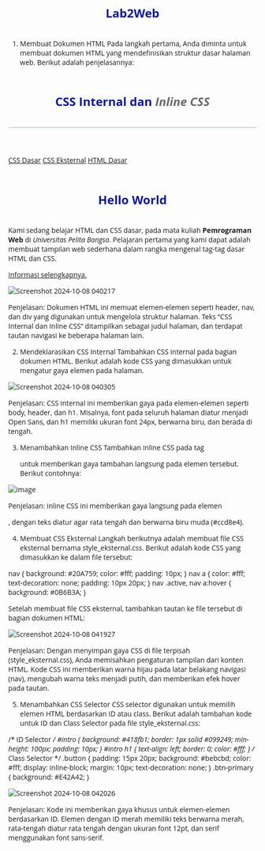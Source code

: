# Lab2Web
1. Membuat Dokumen HTML
Pada langkah pertama, Anda diminta untuk membuat dokumen HTML yang mendefinisikan struktur dasar halaman web. Berikut adalah penjelasannya:
<!DOCTYPE html>
<html lang="en">
<head>
<meta charset="UTF-8">
<meta name="viewport" content="width=device-width, initial-scale=1.0">
<title>CSS Dasar</title>
</head>
<body>
<header>
<h1>CSS Internal dan <i>Inline CSS</i></h1>
</header>
<nav>
<a href="lab2_css_dasar.html">CSS Dasar</a>
<a href="lab2_css_eksternal.html">CSS Eksternal</a>
<a href="lab1_tag_dasar.html">HTML Dasar</a>
</nav>
<!-- CSS ID Selector -->
<div id="intro">
<h1>Hello World</h1>
<p>Kami sedang belajar HTML dan CSS dasar, pada mata kuliah <b>Pemrograman
Web</b> di <i>Universitas Pelita Bangsa</i>. Pelajaran pertama yang kami dapat
adalah membuat tampilan web sederhana dalam rangka mengenal tag-tag dasar HTML
dan CSS.</p>
<!-- CSS Class Selector -->
<a class="button btn-primary" href="#intro">Informasi selengkapnya.</a>
</div>
</body>
</html>

![Screenshot 2024-10-08 040217](https://github.com/user-attachments/assets/b44b0d85-c042-4b5a-91b8-ec3fb4684245)

Penjelasan: Dokumen HTML ini memuat elemen-elemen seperti header, nav, dan div yang digunakan untuk mengelola struktur halaman. Teks “CSS Internal dan Inline CSS” ditampilkan sebagai judul halaman, dan terdapat tautan navigasi ke beberapa halaman lain.

2. Mendeklarasikan CSS Internal
Tambahkan CSS internal pada bagian <head> dokumen HTML. Berikut adalah kode CSS yang dimasukkan untuk mengatur gaya elemen pada halaman.

<head>
<title>CSS Dasar</title>
<style>
body {
font-family:'Open Sans', sans-serif;
}
header {
min-height: 80px;
border-bottom:1px solid #77CCEF;
}
h1 {
font-size: 24px;
color: #0F189F;
text-align: center;
padding: 20px 10px;
}
h1 i {
color:#6d6a6b;
}
</style>
</head>

![Screenshot 2024-10-08 040305](https://github.com/user-attachments/assets/2216b8b5-68ff-47c2-b1f0-ba085ba701f4)

Penjelasan: CSS internal ini memberikan gaya pada elemen-elemen seperti body, header, dan h1. Misalnya, font pada seluruh halaman diatur menjadi Open Sans, dan h1 memiliki ukuran font 24px, berwarna biru, dan berada di tengah.

3. Menambahkan Inline CSS
Tambahkan inline CSS pada tag <p> untuk memberikan gaya tambahan langsung pada elemen tersebut. Berikut contohnya:

<p style="text-align: center; color: #ccd8e4;">
  
![image](https://github.com/user-attachments/assets/5daa023e-c8ff-4d58-be72-77b6b5fbd0d2)

Penjelasan: Inline CSS ini memberikan gaya langsung pada elemen <p>, dengan teks diatur agar rata tengah dan berwarna biru muda (#ccd8e4).

4. Membuat CSS Eksternal
Langkah berikutnya adalah membuat file CSS eksternal bernama style_eksternal.css. Berikut adalah kode CSS yang dimasukkan ke dalam file tersebut:

nav {
  background: #20A759;
  color: #fff;
  padding: 10px;
}
nav a {
  color: #fff;
  text-decoration: none;
  padding: 10px 20px;
}
nav .active,
nav a:hover {
  background: #0B6B3A;
}

Setelah membuat file CSS eksternal, tambahkan tautan ke file tersebut di bagian <head> dokumen HTML:

<head>
  <!-- menyisipkan css eksternal -->
  <link rel="stylesheet" href="style_eksternal.css" type="text/css">
</head>

![Screenshot 2024-10-08 041927](https://github.com/user-attachments/assets/ff897ab7-3d75-445f-8aca-9f7d1d11ecb8)

Penjelasan: Dengan menyimpan gaya CSS di file terpisah (style_eksternal.css), Anda memisahkan pengaturan tampilan dari konten HTML. Kode CSS ini memberikan warna hijau pada latar belakang navigasi (nav), mengubah warna teks menjadi putih, dan memberikan efek hover pada tautan.

5. Menambahkan CSS Selector
CSS selector digunakan untuk memilih elemen HTML berdasarkan ID atau class. Berikut adalah tambahan kode untuk ID dan Class Selector pada file style_eksternal.css:

/* ID Selector */
#intro {
background: #418fb1;
border: 1px solid #099249;
min-height: 100px;
padding: 10px;
}
#intro h1 {
text-align: left;
border: 0;
color: #fff;
}
/* Class Selector */
.button {
padding: 15px 20px;
background: #bebcbd;
color: #fff;
display: inline-block;
margin: 10px;
text-decoration: none;
}
.btn-primary {
background: #E42A42;
}

![Screenshot 2024-10-08 042026](https://github.com/user-attachments/assets/2eb57fd5-fae1-44b0-b7a6-5c93a11130d9)

Penjelasan: Kode ini memberikan gaya khusus untuk elemen-elemen berdasarkan ID. Elemen dengan ID merah memiliki teks berwarna merah, rata-tengah diatur rata tengah dengan ukuran font 12pt, dan serif menggunakan font sans-serif.
